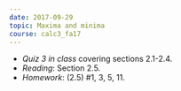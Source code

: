 ```yaml
---
date: 2017-09-29
topic: Maxima and minima
course: calc3_fa17
---
```


- *Quiz 3 in class* covering sections 2.1-2.4.
- *Reading*: Section 2.5.
- *Homework*: (2.5) #1, 3, 5, 11.

